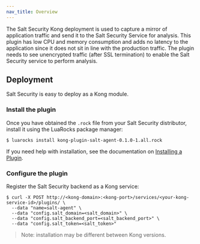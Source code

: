 ```yaml
---
nav_title: Overview
---
```


The Salt Security Kong deployment is used to capture a mirror of application traffic and send it to the Salt Security Service for analysis.
This plugin has low CPU and memory consumption and adds no latency to the application since
it does not sit in line with the production traffic.
The plugin needs to see unencrypted traffic (after SSL termination)
to enable the Salt Security service to perform analysis.

## Deployment

Salt Security is easy to deploy as a Kong module.

### Install the plugin

Once you have obtained the `.rock` file from your Salt Security distributor, install it using the LuaRocks package manager:

```shell
$ luarocks install kong-plugin-salt-agent-0.1.0-1.all.rock
```

If you need help with installation, see the documentation on [Installing a Plugin](/gateway/latest/plugin-development/distribution/).

### Configure the plugin

Register the Salt Security backend as a Kong service:

```shell
$ curl -X POST http://<kong-domain>:<kong-port>/services/<your-kong-service-id>/plugins/ \
  --data "name=salt-agent" \
  --data "config.salt_domain=<salt_domain>" \
  --data "config.salt_backend_port=<salt_backend_port>" \
  --data "config.salt_token=<salt_token>"
```
> Note: installation may be different between Kong versions.
